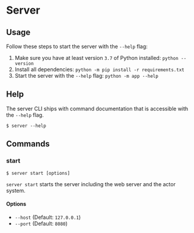 # Server

## Usage

Follow these steps to start the server with the `--help` flag:
1. Make sure you have at least version `3.7` of Python installed: `python --version` 
2. Install all dependencies: `python -m pip install -r requirements.txt`
3. Start the server with the `--help` flag: `python -m app --help`

## Help

The server CLI ships with command documentation that is accessible with the `--help` flag.
```
$ server --help
```

## Commands

### start

```
$ server start [options]
``` 

`server start` starts the server including the web server and the actor system.

#### Options

- `--host` (Default: `127.0.0.1`)
- `--port` (Default: `8080`)